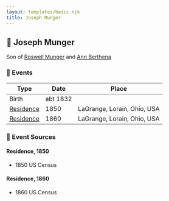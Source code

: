 ```yaml
---
layout: templates/basic.njk
title: Joseph Munger
---
```

## 🔵 Joseph Munger

Son of [Roswell Munger](/people/2/21686617) and [Ann Berthena ](/people/9/91501676)

### 📆 Events

Type | Date | Place
------ | ------ | ------
Birth | abt 1832 |
[Residence](#event-faee2a09-6ff6-44fb-884d-dc615fd59a43) | 1850 | LaGrange, Lorain, Ohio, USA
[Residence](#event-e7d09c6f-9c96-436b-a850-3280d6a0b464) | 1860 | LaGrange, Lorain, Ohio, USA

### 📰 Event Sources

#### <a id="event-faee2a09-6ff6-44fb-884d-dc615fd59a43"></a> Residence, 1850
* 1850 US Census

#### <a id="event-e7d09c6f-9c96-436b-a850-3280d6a0b464"></a> Residence, 1860
* 1860 US Census
